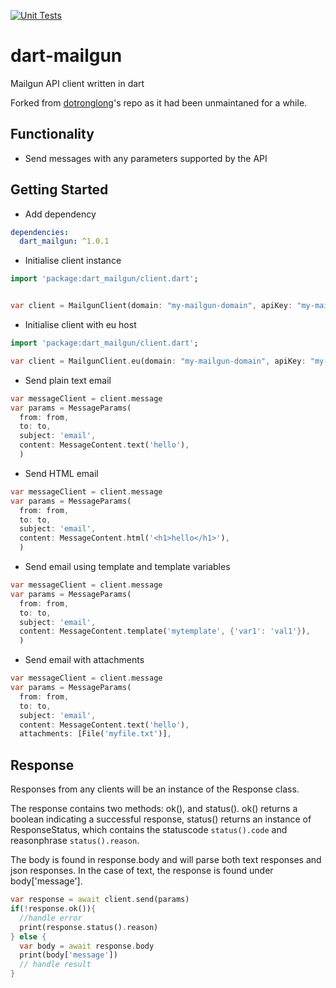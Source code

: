 [![Unit Tests](https://github.com/beccauwu/dart-mailgun/actions/workflows/unit_tests.yml/badge.svg)](https://github.com/beccauwu/dart-mailgun/actions/workflows/unit_tests.yml)

# dart-mailgun
Mailgun API client written in dart

Forked from [dotronglong](https://github.com/dotronglong/flutter-mailgun "forked repo link")'s repo as it had been unmaintaned for a while.

## Functionality

* Send messages with any parameters supported by the API

## Getting Started

- Add dependency

```yaml
dependencies:
  dart_mailgun: ^1.0.1
```

- Initialise client instance

```dart
import 'package:dart_mailgun/client.dart';


var client = MailgunClient(domain: "my-mailgun-domain", apiKey: "my-mailgun-api-key");
```

- Initialise client with eu host

```dart
import 'package:dart_mailgun/client.dart';

var client = MailgunClient.eu(domain: "my-mailgun-domain", apiKey: "my-mailgun-api-key");

```

- Send plain text email

```dart
var messageClient = client.message
var params = MessageParams(
  from: from,
  to: to,
  subject: 'email',
  content: MessageContent.text('hello'),
  )
```

- Send HTML email

```dart
var messageClient = client.message
var params = MessageParams(
  from: from,
  to: to,
  subject: 'email',
  content: MessageContent.html('<h1>hello</h1>'),
  )
```

- Send email using template and template variables

```dart
var messageClient = client.message
var params = MessageParams(
  from: from,
  to: to,
  subject: 'email',
  content: MessageContent.template('mytemplate', {'var1': 'val1'}),
  )
```

- Send email with attachments

```dart
var messageClient = client.message
var params = MessageParams(
  from: from,
  to: to,
  subject: 'email',
  content: MessageContent.text('hello'),
  attachments: [File('myfile.txt')],
```

## Response

Responses from any clients will be an instance of the Response class.

The response contains two methods: ok(), and status().
ok() returns a boolean indicating a successful response,
status() returns an instance of ResponseStatus, which contains the statuscode `status().code` and reasonphrase `status().reason`.

The body is found in response.body and will parse both text responses and json responses.
In the case of text, the response is found under body['message'].

```dart
var response = await client.send(params)
if(!response.ok()){
  //handle error
  print(response.status().reason)
} else {
  var body = await response.body
  print(body['message'])
  // handle result
}
```
